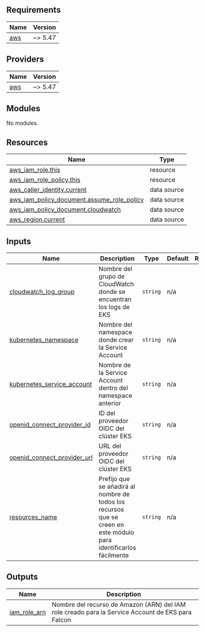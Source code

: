 <!-- BEGIN_TF_DOCS -->
## Requirements

| Name | Version |
|------|---------|
| <a name="requirement_aws"></a> [aws](#requirement\_aws) | ~> 5.47 |

## Providers

| Name | Version |
|------|---------|
| <a name="provider_aws"></a> [aws](#provider\_aws) | ~> 5.47 |

## Modules

No modules.

## Resources

| Name | Type |
|------|------|
| [aws_iam_role.this](https://registry.terraform.io/providers/hashicorp/aws/latest/docs/resources/iam_role) | resource |
| [aws_iam_role_policy.this](https://registry.terraform.io/providers/hashicorp/aws/latest/docs/resources/iam_role_policy) | resource |
| [aws_caller_identity.current](https://registry.terraform.io/providers/hashicorp/aws/latest/docs/data-sources/caller_identity) | data source |
| [aws_iam_policy_document.assume_role_policy](https://registry.terraform.io/providers/hashicorp/aws/latest/docs/data-sources/iam_policy_document) | data source |
| [aws_iam_policy_document.cloudwatch](https://registry.terraform.io/providers/hashicorp/aws/latest/docs/data-sources/iam_policy_document) | data source |
| [aws_region.current](https://registry.terraform.io/providers/hashicorp/aws/latest/docs/data-sources/region) | data source |

## Inputs

| Name | Description | Type | Default | Required |
|------|-------------|------|---------|:--------:|
| <a name="input_cloudwatch_log_group"></a> [cloudwatch\_log\_group](#input\_cloudwatch\_log\_group) | Nombre del grupo de CloudWatch donde se encuentran los logs de EKS | `string` | n/a | yes |
| <a name="input_kubernetes_namespace"></a> [kubernetes\_namespace](#input\_kubernetes\_namespace) | Nombre del namespace donde crear la Service Account | `string` | n/a | yes |
| <a name="input_kubernetes_service_account"></a> [kubernetes\_service\_account](#input\_kubernetes\_service\_account) | Nombre de la Service Account dentro del namespace anterior | `string` | n/a | yes |
| <a name="input_openid_connect_provider_id"></a> [openid\_connect\_provider\_id](#input\_openid\_connect\_provider\_id) | ID del proveedor OIDC del clúster EKS | `string` | n/a | yes |
| <a name="input_openid_connect_provider_url"></a> [openid\_connect\_provider\_url](#input\_openid\_connect\_provider\_url) | URL del proveedor OIDC del clúster EKS | `string` | n/a | yes |
| <a name="input_resources_name"></a> [resources\_name](#input\_resources\_name) | Prefijo que se añadirá al nombre de todos los recursos que se creen en este módulo para identificarlos fácilmente | `string` | n/a | yes |

## Outputs

| Name | Description |
|------|-------------|
| <a name="output_iam_role_arn"></a> [iam\_role\_arn](#output\_iam\_role\_arn) | Nombre del recurso de Amazon (ARN) del IAM role creado para la Service Account de EKS para Falcon |
<!-- END_TF_DOCS -->